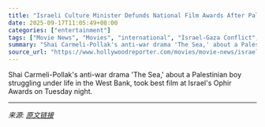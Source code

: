 ```yaml
---
title: "Israeli Culture Minister Defunds National Film Awards After Palestinian Drama Takes Top Prize"
date: 2025-09-17T11:05:49+08:00
categories: ["entertainment"]
tags: ["Movie News", "Movies", "international", "Israel-Gaza Conflict", "Oscars"]
summary: "Shai Carmeli-Pollak's anti-war drama 'The Sea,' about a Palestinian boy struggling under life in the West Bank, took best film at Israel's Ophir Awards on Tuesday night."
source_url: "https://www.hollywoodreporter.com/movies/movie-news/israeli-culture-minister-defunds-national-film-awards-1236373398/"
---
```


Shai Carmeli-Pollak's anti-war drama 'The Sea,' about a Palestinian boy struggling under life in the West Bank, took best film at Israel's Ophir Awards on Tuesday night.

---

*来源: [原文链接](https://www.hollywoodreporter.com/movies/movie-news/israeli-culture-minister-defunds-national-film-awards-1236373398/)*
